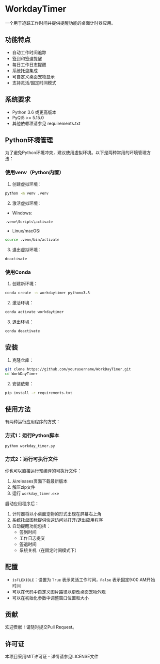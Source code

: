 # WorkdayTimer

一个用于追踪工作时间并提供提醒功能的桌面计时器应用。

## 功能特点

- 自动工作时间追踪
- 签到和签退提醒
- 每日工作日志提醒
- 系统托盘集成
- 可自定义桌面宠物显示
- 支持灵活/固定时间模式

## 系统要求

- Python 3.6 或更高版本
- PyQt5 >= 5.15.0
- 其他依赖项请参见 requirements.txt

## Python环境管理

为了避免Python环境冲突，建议使用虚拟环境。以下是两种常用的环境管理方法：

### 使用venv（Python内置）

1. 创建虚拟环境：
```bash
python -m venv .venv
```

2. 激活虚拟环境：
- Windows:
```bash
.venv\Scripts\activate
```
- Linux/macOS:
```bash
source .venv/bin/activate
```

3. 退出虚拟环境：
```bash
deactivate
```

### 使用Conda

1. 创建新环境：
```bash
conda create -n workdaytimer python=3.8
```

2. 激活环境：
```bash
conda activate workdaytimer
```

3. 退出环境：
```bash
conda deactivate
```

## 安装

1. 克隆仓库：
```bash
git clone https://github.com/yourusername/WorkDayTimer.git
cd WorkDayTimer
```

2. 安装依赖：
```bash
pip install -r requirements.txt
```

## 使用方法

有两种运行应用程序的方式：

### 方式1：运行Python脚本

```bash
python workday_timer.py
```

### 方式2：运行可执行文件

你也可以直接运行预编译的可执行文件：

1. 从releases页面下载最新版本
2. 解压zip文件
3. 运行 `workday_timer.exe`

启动应用程序后：

1. 计时器将以小桌面宠物的形式出现在屏幕右上角
2. 系统托盘图标提供快速访问以打开/退出应用程序
3. 自动提醒功能包括：
   - 签到时间
   - 工作日志提交
   - 签退时间
   - 系统关机（在固定时间模式下）

## 配置

- `isFLEXIBLE`：设置为 `True` 表示灵活工作时间，`False` 表示固定9:00 AM开始时间
- 可以在代码中自定义图片路径以更改桌面宠物外观
- 可以在初始化参数中调整窗口位置和大小

## 贡献

欢迎贡献！请随时提交Pull Request。

## 许可证

本项目采用MIT许可证 - 详情请参见LICENSE文件